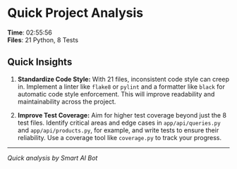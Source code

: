 # Quick Project Analysis

**Time**: 02:55:56  
**Files**: 21 Python, 8 Tests

## Quick Insights

1. **Standardize Code Style:** With 21 files, inconsistent code style can creep in. Implement a linter like `flake8` or `pylint` and a formatter like `black` for automatic code style enforcement. This will improve readability and maintainability across the project.

2. **Improve Test Coverage:** Aim for higher test coverage beyond just the 8 test files. Identify critical areas and edge cases in `app/api/queries.py` and `app/api/products.py`, for example, and write tests to ensure their reliability. Use a coverage tool like `coverage.py` to track your progress.


---
*Quick analysis by Smart AI Bot*

